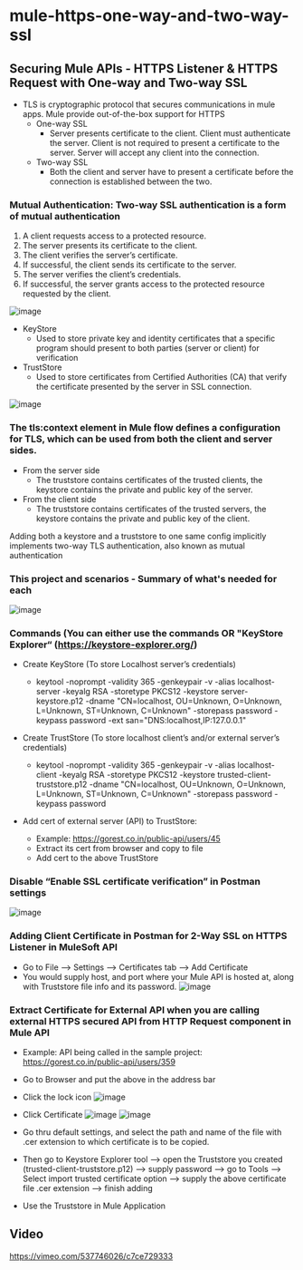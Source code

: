 # mule-https-one-way-and-two-way-ssl
## Securing Mule APIs - HTTPS Listener &amp; HTTPS Request with One-way and Two-way SSL

* TLS is cryptographic protocol that secures communications in mule apps. Mule provide out-of-the-box support for HTTPS
  * One-way SSL
    * Server presents certificate to the client. Client must authenticate the server. Client is not required to present a certificate to the server. Server will accept any client into the connection.
  * Two-way SSL
    * Both the client and server have to present a certificate before the connection is established between the two.

### Mutual Authentication: Two-way SSL authentication is a form of mutual authentication

1) A client requests access to a protected resource.
2) The server presents its certificate to the client.
3) The client verifies the server’s certificate.
4) If successful, the client sends its certificate to the server.
5) The server verifies the client’s credentials.
6) If successful, the server grants access to the protected resource requested by the client.

![image](https://user-images.githubusercontent.com/16226297/115125366-a3ae8880-9f95-11eb-82b1-ee5e69969ceb.png)

* KeyStore
  *  Used to store private key and identity certificates that a specific program should present to both parties (server or client) for verification
* TrustStore
  * Used to store certificates from Certified Authorities (CA) that verify the certificate presented by the server in SSL connection.

![image](https://user-images.githubusercontent.com/16226297/115125400-cfca0980-9f95-11eb-9f4d-c16a73e20236.png)

### The tls:context element in Mule flow defines a configuration for TLS, which can be used from both the client and server sides. 
* From the server side
  * The truststore contains certificates of the trusted clients, the keystore contains the private and public key of the server.
* From the client side
  * The truststore contains certificates of the trusted servers, the keystore contains the private and public key of the client.

Adding both a keystore and a truststore to one same config implicitly implements two-way TLS authentication, also known as mutual authentication

### This project and scenarios - Summary of what's needed for each
![image](https://user-images.githubusercontent.com/16226297/115125453-25061b00-9f96-11eb-96d2-6cd905d402cb.png)

### Commands (You can either use the commands OR "KeyStore Explorer“ (https://keystore-explorer.org/)
* Create KeyStore  (To store Localhost server’s credentials)
  * keytool -noprompt -validity 365 -genkeypair -v -alias localhost-server -keyalg RSA -storetype PKCS12 -keystore server-keystore.p12 -dname "CN=localhost, OU=Unknown, O=Unknown, L=Unknown, ST=Unknown, C=Unknown" -storepass password -keypass password -ext san="DNS:localhost,IP:127.0.0.1"

* Create TrustStore (To store localhost client’s and/or external server’s credentials)
  * keytool -noprompt -validity 365 -genkeypair -v -alias localhost-client -keyalg RSA -storetype PKCS12 -keystore trusted-client-truststore.p12 -dname "CN=localhost, OU=Unknown, O=Unknown, L=Unknown, ST=Unknown, C=Unknown" -storepass password -keypass password

* Add cert of external server (API) to TrustStore:
  * Example: https://gorest.co.in/public-api/users/45
  * Extract its cert from browser and copy to file
  * Add cert to the above TrustStore

### Disable “Enable SSL certificate verification” in Postman settings
![image](https://user-images.githubusercontent.com/16226297/115125492-6a2a4d00-9f96-11eb-8b64-9e5fbe00261f.png)

### Adding Client Certificate in Postman for 2-Way SSL on HTTPS Listener in MuleSoft API
* Go to File --> Settings --> Certificates tab --> Add Certificate
* You would supply host, and port where your Mule API is hosted at, along with Truststore file info and its password.
![image](https://user-images.githubusercontent.com/16226297/115125512-9219b080-9f96-11eb-9d90-a9a78e92a0c8.png)

### Extract Certificate for External API when you are calling external HTTPS secured API from HTTP Request component in Mule API
* Example: API being called in the sample project: https://gorest.co.in/public-api/users/359
* Go to Browser and put the above in the address bar
* Click the lock icon
![image](https://user-images.githubusercontent.com/16226297/115125525-b2e20600-9f96-11eb-9d96-844cb38ea74e.png)
* Click Certificate
![image](https://user-images.githubusercontent.com/16226297/115125532-c1302200-9f96-11eb-9bfa-71ff772325dd.png)
![image](https://user-images.githubusercontent.com/16226297/115125538-c7260300-9f96-11eb-9786-0bf27e8fedb3.png)

* Go thru default settings, and select the path and name of the file with .cer extension to which certificate is to be copied.
* Then go to Keystore Explorer tool --> open the Truststore you created (trusted-client-truststore.p12) --> supply password --> go to Tools --> Select import trusted certificate option --> supply the above certificate file .cer extension --> finish adding
* Use the Truststore in Mule Application

## Video
https://vimeo.com/537746026/c7ce729333
